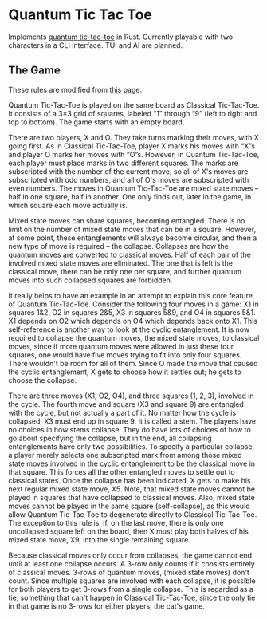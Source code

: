 # Quantum Tic Tac Toe

Implements [quantum tic-tac-toe](https://en.wikipedia.org/wiki/Quantum_tic-tac-toe) in Rust.
Currently playable with two characters in a CLI interface. TUI and AI are planned.

## The Game

These rules are modified from [this page](http://www.cel.edu/Quantum/Tic-Tac-Toe/).

Quantum Tic-Tac-Toe is played on the same board as Classical Tic-Tac-Toe. It consists of a 3×3 grid of squares, labeled “1” through “9” (left to right and top to bottom). The game starts with an empty board.

There are two players, X and O. They take turns marking their moves, with X going first. As in Classical Tic-Tac-Toe, player X marks his moves with “X”s and player O marks her moves with “O”s. However, in Quantum Tic-Tac-Toe, each player must place marks in two different squares. The marks are subscripted with the number of the current move, so all of X's moves are subscripted with odd numbers, and all of O's moves are subscripted with even numbers. The moves in Quantum Tic-Tac-Toe are mixed state moves – half in one square, half in another. One only finds out, later in the game, in which square each move actually is.

Mixed state moves can share squares, becoming entangled. There is no limit on the number of mixed state moves that can be in a square. However, at some point, these entanglements will always become circular, and then a new type of move is required – the collapse. Collapses are how the quantum moves are converted to classical moves. Half of each pair of the involved mixed state moves are eliminated. The one that is left is the classical move, there can be only one per square, and further quantum moves into such collapsed squares are forbidden.

It really helps to have an example in an attempt to explain this core feature of Quantum Tic-Tac-Toe. Consider the following four moves in a game: X1 in squares 1&2, O2 in squares 2&5, X3 in squares 5&9, and O4 in squares 5&1. X1 depends on O2 which depends on O4 which depends back onto X1. This self-reference is another way to look at the cyclic entanglement. It is now required to collapse the quantum moves, the mixed state moves, to classical moves, since if more quantum moves were allowed in just these four squares, one would have five moves trying to fit into only four squares. There wouldn't be room for all of them. Since O made the move that caused the cyclic entanglement, X gets to choose how it settles out; he gets to choose the collapse.

There are three moves (X1, O2, O4), and three squares (1, 2, 3), involved in the cycle. The fourth move and square (X3 and square 9) are entangled with the cycle, but not actually a part of it. No matter how the cycle is collapsed, X3 must end up in square 9. It is called a stem. The players have no choices in how stems collapse. They do have lots of choices of how to go about specifying the collapse, but in the end, all collapsing entanglements have only two possibilities. To specify a particular collapse, a player merely selects one subscripted mark from among those mixed state moves involved in the cyclic entanglement to be the classical move in that square. This forces all the other entangled moves to settle out to classical states. Once the collapse has been indicated, X gets to make his next regular mixed state move, X5. Note, that mixed state moves cannot be played in squares that have collapsed to classical moves. Also, mixed state moves cannot be played in the same square (self-collapse), as this would allow Quantum Tic-Tac-Toe to degenerate directly to Classical Tic-Tac-Toe. The exception to this rule is, if, on the last move, there is only one uncollapsed square left on the board, then X must play both halves of his mixed state move, X9, into the single remaining square.

Because classical moves only occur from collapses, the game cannot end until at least one collapse occurs. A 3-row only counts if it consists entirely of classical moves. 3-rows of quantum moves, (mixed state moves) don't count. Since multiple squares are involved with each collapse, it is possible for both players to get 3-rows from a single collapse. This is regarded as a tie, something that can't happen in Classical Tic-Tac-Toe, since the only tie in that game is no 3-rows for either players, the cat's game.
